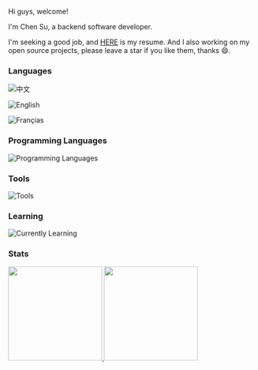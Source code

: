 Hi guys, welcome!

I'm Chen Su, a backend software developer.

I'm seeking a good job, and [HERE](https://github.com/ghosind/resume) is my resume. And I also working on my open source projects, please leave a star if you like them, thanks :smile:.

### Languages

![中文](https://img.shields.io/badge/%E4%B8%AD%E6%96%87-%E2%98%85%E2%98%85%E2%98%85%E2%98%85%E2%98%85-green?style=flat-square)

![English](https://img.shields.io/badge/English-%E2%98%85%E2%98%85%E2%98%85%E2%98%86%E2%98%86-green?style=flat-square)

![Françias](https://img.shields.io/badge/Fran%C3%A7ias-%E2%98%85%E2%98%86%E2%98%86%E2%98%86%E2%98%86-green?style=flat-square)

### Programming Languages

![Programming Languages](https://skillicons.dev/icons?i=c,go,ts,js,bash,java,cs,latex)

### Tools

![Tools](https://skillicons.dev/icons?i=linux,mysql,mongo,docker,nginx,redis,git,react,aws)

### Learning

![Currently Learning](https://skillicons.dev/icons?i=cpp,rust,rabbitmq,k8s,flutter,godot,vue)

### Stats

<a href="https://github.com/ghosind">
<img height="190" src="https://github-readme-stats-psi-amber.vercel.app/api?username=ghosind&count_private=true&show_icons=true&include_all_commits=true" />
</a>
<a href="https://github.com/ghosind">
<img height="190" src="https://github-readme-stats-psi-amber.vercel.app/api/top-langs/?username=ghosind&layout=compact&langs_count=8" />
</a>
